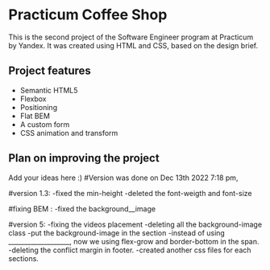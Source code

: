 # Practicum Coffee Shop

This is the second project of the Software Engineer program at Practicum by Yandex. It was created using HTML and CSS, based on the design brief.

## Project features

- Semantic HTML5
- Flexbox
- Positioning
- Flat BEM
- A custom form
- CSS animation and transform

## Plan on improving the project

Add your ideas here :)
#Version was done on Dec 13th 2022 7:18 pm,

#version 1.3:
-fixed the min-height
-deleted the font-weigth and font-size


#fixing BEM :
-fixed the background__image

#version 5:
-fixing the videos placement
-deleting all the background-image class
-put the background-image in the section
-instead of using ___________________, now we using flex-grow and border-bottom in the span.
-deleting the conflict margin in footer.
-created another css files for each sections.
